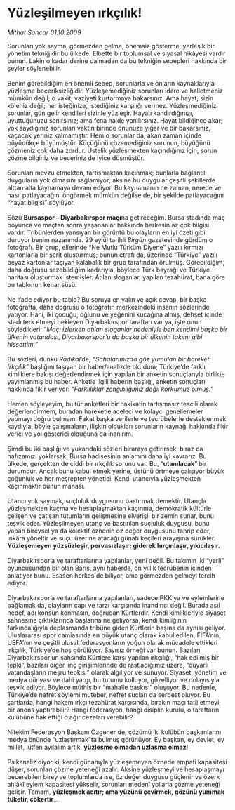 # Yüzleşilmeyen ırkçılık!

*Mithat Sancar 01.10.2009*

<div class="taraf_structure_2col_1zq">
<div class="margen_n">



 <p>Sorunları yok sayma, görmezden gelme, önemsiz gösterme; yerleşik bir yönetim tekniğidir bu ülkede. Elbette bir toplumsal ve siyasal hikâyesi vardır bunun. Lakin o kadar derine dalmadan da bu tekniğin sebepleri hakkında bir şeyler söylenebilir. <br/><br/>Benim görebildiğim en önemli sebep, sorunlarla ve onların kaynaklarıyla yüzleşme beceriksizliğidir. Yüzleşemediğiniz sorunları idare ve halletmeniz mümkün değil; o vakit, vaziyeti kurtarmaya bakarsınız. Ama hayat, sizin köleniz değil; her isteğinize, istediğiniz karşılığı vermez. Yüzleşmediğiniz sorunlar, gün gelir kendileri sizinle yüzleşir. Hayatı kandırdığınızı, uyuttuğunuzu sanırsınız; ama fena halde yanılırsınız. Hayat bildiğince akar; yok saydığınız sorunları vaktin birinde önünüze yığar ve bir bakarsınız, kaçacak yeriniz kalmamıştır. Hem o sorunlar da, akan zaman içinde büyüdükçe büyümüştür. Küçüğünü çözemediğiniz sorunun, büyüğünü çözmeniz çok daha zordur. Üstelik yüzleşmekten kaçındığınız için, sorun çözme bilginiz ve beceriniz de iyice düşmüştür. <br/><br/>Sorunları mevzu etmekten, tartışmaktan kaçınmak; bunlarla bağlantılı duyguların yok olmasını sağlamıyor; aksine bu duygular çeşitli şekillerde alttan alta kaynamaya devam ediyor. Bu kaynamanın ne zaman, nerede ve nasıl patlayacağını öngörmek mümkün değilse de, bir şekilde patlayacağını “hayat bilgisi” söylüyor. <br/><br/>Sözü <b>Bursaspor – Diyarbakırspor maçı</b>na getireceğim. Bursa stadında maç boyunca ve maçtan sonra yaşananlar hakkında herkesin az çok bilgisi vardır. Tribünlerden yansıyan bir görüntü bu olayların en iyi özeti gibi duruyor benim nazarımda. 29 eylül tarihli <i>Birgün</i> gazetesinde gördüm o fotoğrafı. Bir grup, ellerinde “Ne Mutlu Türküm Diyene” yazılı kırmızı kartonlarla bir şerit oluşturmuş; bunun etrafı da, üzerinde “Türkiye” yazılı beyaz kartonlar taşıyan kalabalık bir grup tarafından örülmüş. Görebildiğim, daha doğrusu sezebildiğim kadarıyla, böylece Türk bayrağı ve Türkiye haritası oluşturmak istemişler. Atılan sloganlar, yapılan tezahürat, bana göre bu tablonun kenar süsü. <br/><br/>Ne ifade ediyor bu tablo? Bu soruya en yalın ve açık cevap, bir başka fotoğrafta, daha doğrusu o fotoğrafın merkezindeki insanın sözlerinde yatıyor. Hani, iki çocuğu, oğlunu ve yeğenini kucağına almış, dehşet içinde stadı terk etmeyi bekleyen Diyarbakırspor taraftarı var ya, işte onun söyledikleri: “<i>Maçı izlerken atılan sloganlar nedeniyle ben kendimi başka bir ülkenin vatandaşı, Diyarbakırspor’u da başka bir ülkenin takımı gibi hissettim.</i>” <br/><br/>Bu sözleri, dünkü <i>Radikal</i>’de, “<i>Sahalarımızda göz yumulan bir hareket: Irkçılık</i>” başlığını taşıyan bir haber/analizde okudum; Türkiye’de farklı kimliklere bakışı değerlendirmek için yapılan bir anketin sonuçlarıyla birlikte yayımlanmış bu haber. Anketle ilgili haberin başlığı, anketin sonuçları hakkında fikir veriyor: “<i>Farklılıklar zenginliğimiz değil korkumuz olmuş.</i>” <br/><br/>Hemen söyleyeyim, bu tür anketleri bir hakikatin tartışmasız tescili olarak değerlendirmem, buradan hareketle aceleci ve kolaycı genellemeler yapmayı doğru bulmam. Fakat başka verilerle ve tecrübelerle desteklenmek kaydıyla, böyle çalışmaların, ilişkin oldukları sorunların kaynağı hakkında fikir verici ve yol gösterici olduğuna da inanırım. <br/><br/>Şimdi bu iki başlığı ve yukarıdaki sözleri biraraya getirirsek, biraz da hafızamızı yoklarsak, Bursa hadisesinin anlamını daha iyi kavrarız. Bu ülkede, gerçekten de ciddi bir ırkçılık sorunu var. Bu, “<b>utanılacak</b>” bir durumdur. Ancak bunu kabul etmek yerine, üstünü örtmeye çalışıyor büyük çoğunluk ve her meşrepten yönetici. Kendi utancıyla yüzleşmekten kaçınmaktır bunun manası. <br/><br/>Utancı yok saymak, suçluluk duygusunu bastırmak demektir. Utançla yüzleşmekten kaçma ve hesaplaşmaktan kaçınma, demokratik kültürle çelişen ve çatışan tutumların gelişmesine elverişli bir zemin sunar, bunu teşvik eder. Yüzleşilmeyen utanç ve bastırılan suçluluk duygusu, bunu yapan bireysel ya da kolektif öznenin öz değer duygusunu tahrip eder, inkâra yöneltir ve suçu üzerine atacağı günah keçileri arayışına sürükler. <b>Yüzleşemeyen yüzsüzleşir, pervasızlaşır; giderek hırçınlaşır, yıkıcılaşır.</b> <br/><br/>Diyarbakırspor’a ve taraftarlarına yapılanlar, yeni değil. Bu takımın iki “yerli” oyuncusundan bir olan Barış, aynı haberde, on yıllık tecrübenin içinden anlatıyor bunu. Esasen herkes de biliyor, ama görmezden gelmeyi tercih ediyor.<br/><br/>Diyarbakırspor’a ve taraftarlarına yapılanları, sadece PKK’ya ve eylemlerine bağlamak da, olayların çapı ve tarzı karşısında inandırıcı değil. Burada asıl hedef, adı konsun konmasın, doğrudan Kürtlerdir. Kendi kimlikleriyle siyaset sahnesine çıktıklarında başlarına ne geliyorsa, kendi kimliğinin farkındalığıyla deplasmanda tribüne giden Kürtlerin başına da aynısı geliyor. Uluslararası spor camiasında en büyük utanç olarak kabul edilen, FİFA’nın, UEFA’nın ve çeşitli ulusal federasyonların yoğun olarak mücadele ettikleri ırkçılık, Türkiye’de hoş görülüyor. Sayısız örneği var bunun. Bazıları Diyarbakırspor’un şahsında Kürtlere karşı yapılan ırkçılığı, “hak edilmiş bir tepki”, bazıları diğer linç girişimlerinde de rastladığımız üzere, “duyarlı vatandaşların meşru tepkisi” olarak algılıyor ve sunuyor. Siyaset, yönetim ve medya dünyası ve dahi yargı, bu tutumu kolluyor, güzelliyor ve dolayısıyla teşvik ediyor. Böylece müthiş bir “mahalle baskısı” oluşuyor. Bu nedenle, Türkiye’de nefret söylemi muteber, nefret suçları da serbest oluyor. Bu şartlarda, hangi hakem ırkçı tezahürat karşısında, bırakın maçı tatil etmeyi, bir anons yaptırabilir? Hangi federasyon, hangi disiplin kurulu, o taraftarın kulübüne hak ettiği o ağır cezaları verebilir? <br/><br/>Nitekim Federasyon Başkanı Özgener de, çözümü iki kulübün başkanlarını medya önünde “uzlaştırmak”ta bulmuş görünüyor. Ey başkan, ey devlet, ey millet, lütfen ayılalım artık, <b>yüzleşme olmadan uzlaşma olmaz</b>! <br/><br/>Psikanaliz diyor ki, kendi günahıyla yüzleşemeyen öznede empati kapasitesi düşer, sorunları çözme yeteneği azalır. Aksine yüzleşmeyi ve hesaplaşmayı becerebilen birey ve toplumlarda ise, öz değer duygusu güçlenir ve özerk ahlâkî eylem kapasitesi yükselir, sorunları medenî yollarla çözme yeteneği gelişir. Tamam, <b>yüzleşmek acıtır; ama yüzünü çevirmek, gözünü yummak tüketir, çökertir</b>...</p>
<br/>
<br/>
<br/>



<br/>


<div id="taraf_not">
</div>

</div>


</div>
